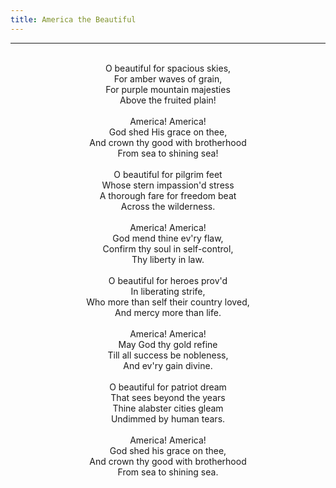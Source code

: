 ```yaml
---
title: America the Beautiful
---
```


---
<center>
<br/>
O beautiful for spacious skies,<br/>
For amber waves of grain,<br/>
For purple mountain majesties<br/>
Above the fruited plain!<br/>
<br/>
America! America!<br/>
God shed His grace on thee,<br/>
And crown thy good with brotherhood<br/>
From sea to shining sea!<br/>
<br/>
O beautiful for pilgrim feet<br/>
Whose stern impassion'd stress<br/>
A thorough fare for freedom beat<br/>
Across the wilderness.<br/>
<br/>
America! America!<br/>
God mend thine ev'ry flaw,<br/>
Confirm thy soul in self-control,<br/>
Thy liberty in law.<br/>
<br/>
O beautiful for heroes prov'd<br/>
In liberating strife,<br/>
Who more than self their country loved,<br/>
And mercy more than life.<br/>
<br/>
America! America!<br/>
May God thy gold refine<br/>
Till all success be nobleness,<br/>
And ev'ry gain divine.<br/>
<br/>
O beautiful for patriot dream<br/>
That sees beyond the years<br/>
Thine alabster cities gleam<br/>
Undimmed by human tears.<br/>
<br/>
America! America!<br/>
God shed his grace on thee,<br/>
And crown thy good with brotherhood<br/>
From sea to shining sea.<br/>

</center>